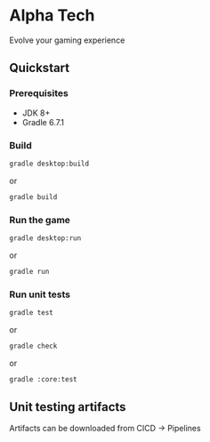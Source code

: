 # Alpha Tech
Evolve your gaming experience

## Quickstart

### Prerequisites

- JDK 8+<br>
- Gradle 6.7.1

### Build
```bash
gradle desktop:build 
```
or 
```bash
gradle build 
```
### Run the game
```bash
gradle desktop:run 
```
or 
```bash
gradle run 
```

### Run unit tests
```bash
gradle test
```
or
```bash
gradle check
```
or 
```bash
gradle :core:test
```

## Unit testing artifacts
Artifacts can be downloaded from CICD -> Pipelines 